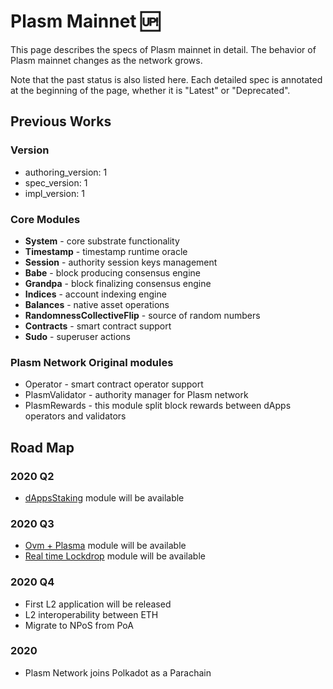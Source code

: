 # Plasm Mainnet 🆙

This page describes the specs of Plasm mainnet in detail. The behavior of Plasm mainnet changes as the network grows.

Note that the past status is also listed here. Each detailed spec is annotated at the beginning of the page, whether it is "Latest" or "Deprecated".

## Previous Works

### Version

* authoring\_version: 1
* spec\_version: 1
* impl\_version: 1

### Core Modules

* **System** - core substrate functionality
* **Timestamp** - timestamp runtime oracle
* **Session** - authority session keys management
* **Babe** - block producing consensus engine
* **Grandpa** - block finalizing consensus engine
* **Indices** - account indexing engine
* **Balances** - native asset operations
* **RandomnessCollectiveFlip** - source of random numbers
* **Contracts** - smart contract support
* **Sudo** - superuser actions

### Plasm Network Original modules

* Operator - smart contract operator support
* PlasmValidator - authority manager for Plasm network
* PlasmRewards - this module split block rewards between dApps operators and validators

## Road Map

### 2020 Q2

* [dAppsStaking](https://github.com/staketechnologies/plasmdocs/tree/6321fe1f19becdbf1e329e0732b98b5d41274bc9/PlasmNetwork/dAppsRewards.md) module will be available

### 2020 Q3

* [Ovm + Plasma](https://github.com/staketechnologies/plasmdocs/tree/6321fe1f19becdbf1e329e0732b98b5d41274bc9/TechnicalChapter/OVM.md) module will be available
* [Real time Lockdrop](https://github.com/staketechnologies/plasmdocs/tree/6321fe1f19becdbf1e329e0732b98b5d41274bc9/PlasmNetwork/RealtimeLockdrop.md) module will be available

### 2020 Q4

* First L2 application will be released
* L2 interoperability between ETH
* Migrate to NPoS from PoA

### 2020

* Plasm Network joins Polkadot as a Parachain

